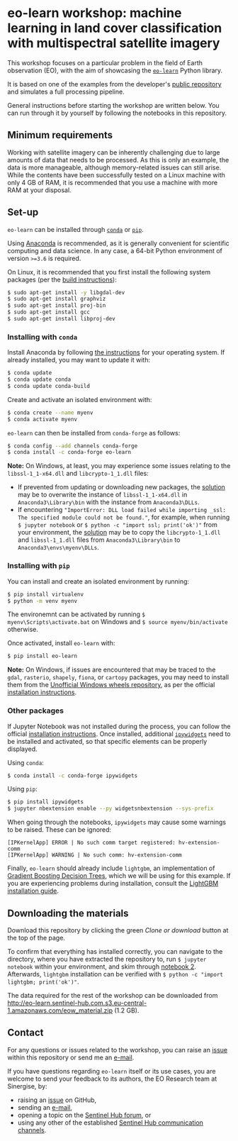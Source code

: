 # eo-learn workshop: machine learning in land cover classification with multispectral satellite imagery

This workshop focuses on a particular problem in the field of Earth observation (EO), with the aim of showcasing the [`eo-learn`](https://eo-learn.readthedocs.io/en/latest/) Python library.

It is based on one of the examples from the developer's [public repository](https://github.com/sentinel-hub/eo-learn/tree/master/examples/land-cover-map) and simulates a full processing pipeline.

General instructions before starting the workshop are written below. You can run through it by yourself by following the notebooks in this repository.



## Minimum requirements

Working with satellite imagery can be inherently challenging due to large amounts of data that needs to be processed. As this is only an example, the data is more manageable, although memory-related issues can still arise. While the contents have been successfully tested on a Linux machine with only 4 GB of RAM, it is recommended that you use a machine with more RAM at your disposal.



## Set-up

`eo-learn` can be installed through [`conda`](https://anaconda.org/conda-forge/eo-learn) or [`pip`](https://pypi.org/project/eo-learn/).

Using [Anaconda](https://www.anaconda.com/distribution/) is recommended, as it is generally convenient for scientific computing and data science. In any case, a 64-bit Python environment of version `>=3.6` is required.

On Linux, it is recommended that you first install the following system packages (per the [build instructions](https://github.com/sentinel-hub/eo-learn/blob/master/.travis.yml#L12)):
```bash
$ sudo apt-get install -y libgdal-dev
$ sudo apt-get install graphviz
$ sudo apt-get install proj-bin
$ sudo apt-get install gcc
$ sudo apt-get install libproj-dev
```


### Installing with `conda`

Install Anaconda by following [the instructions](https://docs.anaconda.com/anaconda/install/) for your operating system. If already installed, you may want to update it with:
```bash
$ conda update
$ conda update conda
$ conda update conda-build
```

Create and activate an isolated environment with:
```bash
$ conda create --name myenv
$ conda activate myenv
```

`eo-learn` can then be installed from `conda-forge` as follows:


```bash
$ conda config --add channels conda-forge
$ conda install -c conda-forge eo-learn
```

**Note:** On Windows, at least, you may experience some issues relating to the `libssl-1_1-x64.dll` and `libcrypto-1_1.dll` files:
- If prevented from updating or downloading new packages, the [solution](https://github.com/conda/conda/issues/9003#issuecomment-516499958) may be to overwrite the instance of `libssl-1_1-x64.dll` in `Anaconda3\Library\bin` with the instance from `Anaconda3\DLLs`.
- If encountering `"ImportError: DLL load failed while importing _ssl: The specified module could not be found."`, for example, when running `$ jupyter notebook` or `$ python -c "import ssl; print('ok')"` from your environment, the [solution](https://bugs.python.org/issue39344#msg360094) may be to copy the `libcrypto-1_1.dll` and `libssl-1_1.dll` files from `Anaconda3\Library\bin` to `Anaconda3\envs\myenv\DLLs`.


### Installing with `pip`

You can install and create an isolated environment by running:
```bash
$ pip install virtualenv
$ python -m venv myenv
```

The environemnt can be activated by running `$ myenv\Scripts\activate.bat` on Windows and `$ source myenv/bin/activate` otherwise.

Once activated, install `eo-learn` with:
```bash
$ pip install eo-learn
```

**Note:** On Windows, if issues are encountered that may be traced to the `gdal`, `rasterio`, `shapely`, `fiona`, or `cartopy` packages, you may need to install them from the [Unofficial Windows wheels repository](https://www.lfd.uci.edu/~gohlke/pythonlibs/), as per the official [installation instructions](https://eo-learn.readthedocs.io/en/latest/install.html).


### Other packages

If Jupyter Notebook was not installed during the process, you can follow the official [installation instructions](https://jupyter.org/install). Once installed, additional [`ipywidgets`](https://ipywidgets.readthedocs.io/en/stable/user_install.html) need to be installed and activated, so that specific elements can be properly displayed.

Using `conda`:
```bash
$ conda install -c conda-forge ipywidgets
```

Using `pip`:
```bash
$ pip install ipywidgets
$ jupyter nbextension enable --py widgetsnbextension --sys-prefix
```

When going through the notebooks, `ipywidgets` may cause some warnings to be raised. These can be ignored:
```
[IPKernelApp] ERROR | No such comm target registered: hv-extension-comm
[IPKernelApp] WARNING | No such comm: hv-extension-comm
```

Finally, `eo-learn` should already include `lightgbm`, an implementation of [Gradient Boosting Decision Trees](https://papers.nips.cc/paper/6907-lightgbm-a-highly-efficient-gradient-boosting-decision-tree), which we will be using for this example. If you are experiencing problems during installation, consult the [LightGBM installation guide](https://lightgbm.readthedocs.io/en/latest/Installation-Guide.html).



## Downloading the materials

Download this repository by clicking the green *Clone or download* button at the top of the page.

To confirm that everything has installed correctly, you can navigate to the directory, where you have extracted the repository to, run `$ jupyter notebook` within your environment, and skim through [notebook 2](https://github.com/JernejPuc/eo-workshop/blob/master/eow-part-2-eo-learn-basics.ipynb). Afterwards, `lightgbm` installation can be verified with `$ python -c "import lightgbm; print('ok')"`.

The data required for the rest of the workshop can be downloaded from http://eo-learn.sentinel-hub.com.s3.eu-central-1.amazonaws.com/eow_material.zip (1.2 GB).



## Contact

For any questions or issues related to the workshop, you can raise an [issue](https://github.com/JernejPuc/eo-workshop/issues) within this repository or send me an [e-mail](mailto:jernej.puc@sinergise.com).

If you have questions regarding `eo-learn` itself or its use cases, you are welcome to send your feedback to its authors, the EO Research team at Sinergise, by:
- raising an [issue](https://github.com/sentinel-hub/eo-learn/issues) on GitHub,
- sending an [e-mail](mailto:eoresearch@sinergise.com),
- opening a topic on the [Sentinel Hub forum](https://forum.sentinel-hub.com/), or
- using any other of the established [Sentinel Hub communication channels](https://sentinel-hub.com/develop/communication-channels).

